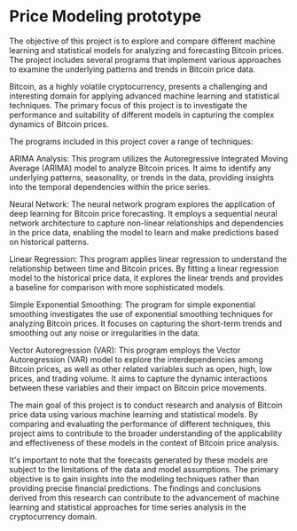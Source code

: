 # Price Modeling prototype

The objective of this project is to explore and compare different machine learning and statistical models for analyzing and forecasting Bitcoin prices. The project includes several programs that implement various approaches to examine the underlying patterns and trends in Bitcoin price data.

Bitcoin, as a highly volatile cryptocurrency, presents a challenging and interesting domain for applying advanced machine learning and statistical techniques. The primary focus of this project is to investigate the performance and suitability of different models in capturing the complex dynamics of Bitcoin prices.

The programs included in this project cover a range of techniques:

ARIMA Analysis: This program utilizes the Autoregressive Integrated Moving Average (ARIMA) model to analyze Bitcoin prices. It aims to identify any underlying patterns, seasonality, or trends in the data, providing insights into the temporal dependencies within the price series.

Neural Network: The neural network program explores the application of deep learning for Bitcoin price forecasting. It employs a sequential neural network architecture to capture non-linear relationships and dependencies in the price data, enabling the model to learn and make predictions based on historical patterns.

Linear Regression: This program applies linear regression to understand the relationship between time and Bitcoin prices. By fitting a linear regression model to the historical price data, it explores the linear trends and provides a baseline for comparison with more sophisticated models.

Simple Exponential Smoothing: The program for simple exponential smoothing investigates the use of exponential smoothing techniques for analyzing Bitcoin prices. It focuses on capturing the short-term trends and smoothing out any noise or irregularities in the data.

Vector Autoregression (VAR): This program employs the Vector Autoregression (VAR) model to explore the interdependencies among Bitcoin prices, as well as other related variables such as open, high, low prices, and trading volume. It aims to capture the dynamic interactions between these variables and their impact on Bitcoin price movements.

The main goal of this project is to conduct research and analysis of Bitcoin price data using various machine learning and statistical models. By comparing and evaluating the performance of different techniques, this project aims to contribute to the broader understanding of the applicability and effectiveness of these models in the context of Bitcoin price analysis.

It's important to note that the forecasts generated by these models are subject to the limitations of the data and model assumptions. The primary objective is to gain insights into the modeling techniques rather than providing precise financial predictions. The findings and conclusions derived from this research can contribute to the advancement of machine learning and statistical approaches for time series analysis in the cryptocurrency domain.